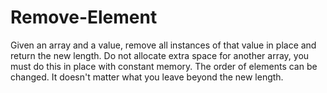 # Remove-Element
Given an array and a value, remove all instances of that value in place and return the new length.  Do not allocate extra space for another array, you must do this in place with constant memory.  The order of elements can be changed. It doesn't matter what you leave beyond the new length.
